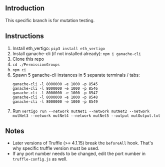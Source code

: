 ## Introduction
This specific branch is for mutation testing.

## Instructions
1. Install eth_vertigo: `pip3 install eth_vertigo`
2. Install ganache-cli (if not installed already): `npm i ganache-cli`
3. Clone this repo
4. `cd ./PermissionGroups`
5. `npm ci`
6. Spawn 5 ganache-cli instances in 5 separate terminals / tabs: 
    ```
    ganache-cli -l 8000000 -e 1000 -p 8545
    ganache-cli -l 8000000 -e 1000 -p 8546
    ganache-cli -l 8000000 -e 1000 -p 8547
    ganache-cli -l 8000000 -e 1000 -p 8548
    ganache-cli -l 8000000 -e 1000 -p 8549
    ```
7. Run `vertigo run --network mutNet1 --network mutNet2 --network mutNet3 --network mutNet4 --network mutNet5 --output mutOutput.txt`

## Notes
- Later versions of Truffle (>= 4.1.15) break the `beforeAll` hook. That's why specific truffle version must be used.
- If any port number needs to be changed, edit the port number in `truffle-config.js` as well.